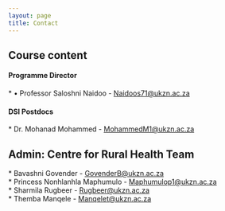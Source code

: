 ```yaml
---
layout: page
title: Contact 
--- 
```


<h2> Course content </h2>

<h4> Programme Director </h4>
* •	Professor Saloshni Naidoo - <a href="mailto:Naidoos71@ukzn.ac.za">Naidoos71@ukzn.ac.za</a> <br>

<h4> DSI Postdocs </h4>
* Dr. Mohanad Mohammed - <a href="mailto:MohammedM1@ukzn.ac.za">MohammedM1@ukzn.ac.za</a> <br>
<!-- * Dr. Gabriel Kallah-Dagadu - <a href="mailto:KallahDagaduG@ukzn.ac.za">KallahDagaduG@ukzn.ac.za</a> <br> -->


<h2> Admin: Centre for Rural Health Team </h2>
* Bavashni Govender - <a href="mailto:GovenderB@ukzn.ac.za">GovenderB@ukzn.ac.za</a> <br>
* Princess Nonhlanhla Maphumulo - <a href="mailto:Maphumulop1@ukzn.ac.za">Maphumulop1@ukzn.ac.za</a> <br>
* Sharmila Rugbeer - <a href="mailto:Rugbeer@ukzn.ac.za">Rugbeer@ukzn.ac.za</a> <br>
* Themba Manqele - <a href="mailto:Manqelet@ukzn.ac.za">Manqelet@ukzn.ac.za</a> <br>
